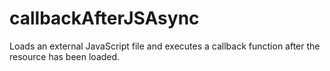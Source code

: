 # callbackAfterJSAsync
Loads an external JavaScript file and executes a callback function after the resource has been loaded.
